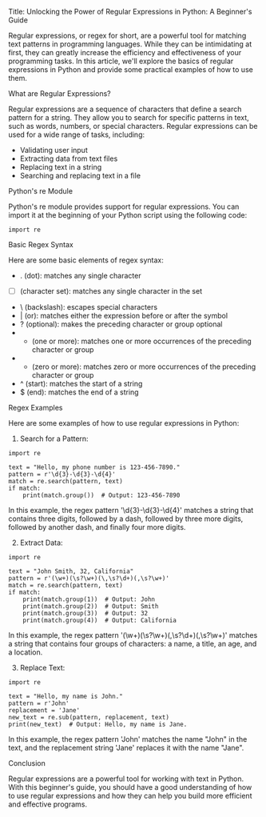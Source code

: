 Title: Unlocking the Power of Regular Expressions in Python: A Beginner's Guide

Regular expressions, or regex for short, are a powerful tool for matching text patterns in programming languages. While they can be intimidating at first, they can greatly increase the efficiency and effectiveness of your programming tasks. In this article, we'll explore the basics of regular expressions in Python and provide some practical examples of how to use them.

What are Regular Expressions?

Regular expressions are a sequence of characters that define a search pattern for a string. They allow you to search for specific patterns in text, such as words, numbers, or special characters. Regular expressions can be used for a wide range of tasks, including:

* Validating user input
* Extracting data from text files
* Replacing text in a string
* Searching and replacing text in a file

Python's re Module

Python's re module provides support for regular expressions. You can import it at the beginning of your Python script using the following code:

```
import re
```

Basic Regex Syntax

Here are some basic elements of regex syntax:

* . (dot): matches any single character
* [ ] (character set): matches any single character in the set
* \ (backslash): escapes special characters
* | (or): matches either the expression before or after the symbol
* ? (optional): makes the preceding character or group optional
* + (one or more): matches one or more occurrences of the preceding character or group
* * (zero or more): matches zero or more occurrences of the preceding character or group
* ^ (start): matches the start of a string
* $ (end): matches the end of a string

Regex Examples

Here are some examples of how to use regular expressions in Python:

1. Search for a Pattern:

```
import re

text = "Hello, my phone number is 123-456-7890."
pattern = r'\d{3}-\d{3}-\d{4}'
match = re.search(pattern, text)
if match:
    print(match.group())  # Output: 123-456-7890
```

In this example, the regex pattern '\d{3}-\d{3}-\d{4}' matches a string that contains three digits, followed by a dash, followed by three more digits, followed by another dash, and finally four more digits.

2. Extract Data:

```
import re

text = "John Smith, 32, California"
pattern = r'(\w+)(\s?\w+)(\,\s?\d+)(,\s?\w+)'
match = re.search(pattern, text)
if match:
    print(match.group(1))  # Output: John
    print(match.group(2))  # Output: Smith
    print(match.group(3))  # Output: 32
    print(match.group(4))  # Output: California
```

In this example, the regex pattern '(\w+)(\s?\w+)(,\s?\d+)(,\s?\w+)' matches a string that contains four groups of characters: a name, a title, an age, and a location.

3. Replace Text:

```
import re

text = "Hello, my name is John."
pattern = r'John'
replacement = 'Jane'
new_text = re.sub(pattern, replacement, text)
print(new_text)  # Output: Hello, my name is Jane.
```

In this example, the regex pattern 'John' matches the name "John" in the text, and the replacement string 'Jane' replaces it with the name "Jane".

Conclusion

Regular expressions are a powerful tool for working with text in Python. With this beginner's guide, you should have a good understanding of how to use regular expressions and how they can help you build more efficient and effective programs.
